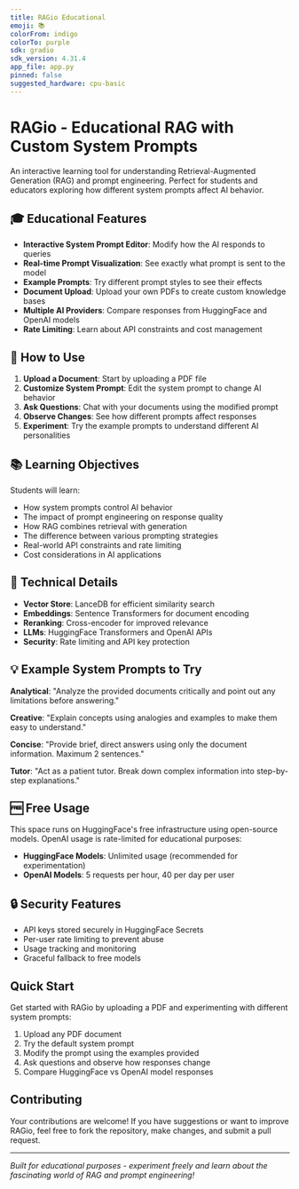 ```yaml
---
title: RAGio Educational
emoji: 📚
colorFrom: indigo
colorTo: purple
sdk: gradio
sdk_version: 4.31.4
app_file: app.py
pinned: false
suggested_hardware: cpu-basic
---
```


# RAGio - Educational RAG with Custom System Prompts

An interactive learning tool for understanding Retrieval-Augmented Generation (RAG) and prompt engineering. Perfect for students and educators exploring how different system prompts affect AI behavior.

## 🎓 Educational Features

- **Interactive System Prompt Editor**: Modify how the AI responds to queries
- **Real-time Prompt Visualization**: See exactly what prompt is sent to the model
- **Example Prompts**: Try different prompt styles to see their effects
- **Document Upload**: Upload your own PDFs to create custom knowledge bases
- **Multiple AI Providers**: Compare responses from HuggingFace and OpenAI models
- **Rate Limiting**: Learn about API constraints and cost management

## 🚀 How to Use

1. **Upload a Document**: Start by uploading a PDF file
2. **Customize System Prompt**: Edit the system prompt to change AI behavior
3. **Ask Questions**: Chat with your documents using the modified prompt
4. **Observe Changes**: See how different prompts affect responses
5. **Experiment**: Try the example prompts to understand different AI personalities

## 📚 Learning Objectives

Students will learn:
- How system prompts control AI behavior
- The impact of prompt engineering on response quality
- How RAG combines retrieval with generation
- The difference between various prompting strategies
- Real-world API constraints and rate limiting
- Cost considerations in AI applications

## 🔧 Technical Details

- **Vector Store**: LanceDB for efficient similarity search
- **Embeddings**: Sentence Transformers for document encoding
- **Reranking**: Cross-encoder for improved relevance
- **LLMs**: HuggingFace Transformers and OpenAI APIs
- **Security**: Rate limiting and API key protection

## 💡 Example System Prompts to Try

**Analytical**: "Analyze the provided documents critically and point out any limitations before answering."

**Creative**: "Explain concepts using analogies and examples to make them easy to understand."

**Concise**: "Provide brief, direct answers using only the document information. Maximum 2 sentences."

**Tutor**: "Act as a patient tutor. Break down complex information into step-by-step explanations."

## 🆓 Free Usage

This space runs on HuggingFace's free infrastructure using open-source models. OpenAI usage is rate-limited for educational purposes:
- **HuggingFace Models**: Unlimited usage (recommended for experimentation)
- **OpenAI Models**: 5 requests per hour, 40 per day per user

## 🔒 Security Features

- API keys stored securely in HuggingFace Secrets
- Per-user rate limiting to prevent abuse
- Usage tracking and monitoring
- Graceful fallback to free models

## Quick Start

Get started with RAGio by uploading a PDF and experimenting with different system prompts:

1. Upload any PDF document
2. Try the default system prompt
3. Modify the prompt using the examples provided
4. Ask questions and observe how responses change
5. Compare HuggingFace vs OpenAI model responses

## Contributing

Your contributions are welcome! If you have suggestions or want to improve RAGio, feel free to fork the repository, make changes, and submit a pull request.

---

*Built for educational purposes - experiment freely and learn about the fascinating world of RAG and prompt engineering!*
